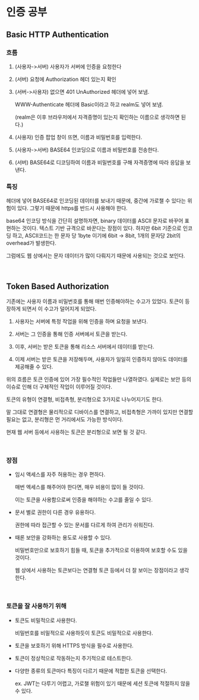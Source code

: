# 인증 공부

## Basic HTTP Authentication

### 흐름

1. (사용자->서버) 사용자가 서버에 인증을 요청한다
2. (서버) 요청에 Authorization 헤더 있는지 확인
3. (서버->사용자) 없으면 401 UnAuthorized 헤더에 넣어 보냄.

   WWW-Authenticate 헤더에 Basic이라고 하고 realm도 넣어 보냄.

   (realm은 이후 브라우저에서 자격증명이 있는지 확인하는 이름으로 생각하면 된다.)

4. (사용자) 인증 팝업 창이 뜨면, 이름과 비밀번호를 입력한다.
5. (사용자->서버) BASE64 인코딩으로 이름과 비밀번호를 전송한다.
6. (서버) BASE64로 디코딩하여 이름과 비밀번호를 구해 자격증명에 따라 응답을 보낸다.

### 특징

헤더에 넣어 BASE64로 인코딩된 데이터를 보내기 때문에, 중간에 가로챌 수 있다는 위험이 있다. 그렇기 때문에 https를 반드시 사용해야 한다.

base64 인코딩 방식을 간단히 설명하자면, binary 데이터를 ASCII 문자로 바꾸어 표현하는 것이다. 텍스트 기반 규격으로 바꾼다는 장점이 있다. 하지만 6bit 기준으로 인코딩 하고, ASCII코드는 한 문자 당 1byte 이기에 6bit -> 8bit, 1개의 문자당 2bit의 overhead가 발생한다.

그럼에도 웹 상에서는 문자 데이터가 많이 다뤄지기 때문에 사용되는 것으로 보인다.

<br>

## Token Based Authorization

기존에는 사용자 이름과 비밀번호를 통해 매번 인증해야하는 수고가 있었다. 토큰이 등장하게 되면서 이 수고가 덜어지게 되었다.

1. 사용자는 서버에 특정 작업을 위해 인증을 하며 요청을 보낸다.

2. 서버는 그 인증을 통해 인증 서버에서 토큰을 받는다.

3. 이후, 서버는 받은 토큰을 통해 리소스 서버에서 데이터를 받는다.

4. 이제 서버는 받은 토큰을 저장해두며, 사용자가 일일히 인증하지 않아도 데이터를 제공해줄 수 있다.

위의 흐름은 토큰 인증에 있어 가장 필수적인 작업들만 나열하였다. 실제로는 보안 등의 이슈로 인해 더 구체적인 작업이 이루어질 것이다.

토큰의 유형이 연결형, 비접촉형, 분리형으로 3가지로 나누어지기도 한다.

말 그대로 연결형은 물리적으로 디바이스를 연결하고, 비접촉형은 가까이 있지만 연결할 필요는 없고, 분리형은 먼 거리에서도 가능한 방식이다.

현재 웹 서버 등에서 사용하는 토큰은 분리형으로 보면 될 것 같다.

<br>

### 장점

- 임시 액세스를 자주 허용하는 경우 편하다.

  매번 엑세스를 해주어야 한다면, 매우 비용이 많이 들 것이다.

  이는 토큰을 사용함으로써 인증을 해야하는 수고를 줄일 수 있다.

- 문서 별로 권한이 다른 경우 유용하다.

  권한에 따라 접근할 수 있는 문서를 다르게 하여 관리가 쉬워진다.

- 때론 보안을 강화하는 용도로 사용할 수 있다.

  비밀번호만으로 보호하기 힘들 때, 토큰을 추가적으로 이용하여 보호할 수도 있을 것이다.

  웹 상에서 사용하는 토큰보다는 연결형 토큰 등에서 더 잘 보이는 장점이라고 생각한다.

<br>

### 토큰을 잘 사용하기 위해

- 토큰도 비밀적으로 사용한다.

  비밀번호를 비밀적으로 사용하듯이 토큰도 비밀적으로 사용한다.

- 토큰을 보호하기 위해 HTTPS 방식을 필수로 사용한다.

- 토큰이 정상적으로 작동하는지 주기적으로 테스트한다.

- 다양한 종류의 토큰마다 특징이 다르기 때문에 적합한 토큰을 선택한다.

  ex. JWT는 다루기 어렵고, 가로챌 위험이 있기 때문에 세션 토큰에 적절하지 않을 수 있다.

